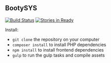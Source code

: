## BootySYS

[![Build Status](https://travis-ci.org/BootySYS/bootysys.svg?branch=develop)](https://travis-ci.org/BootySYS/bootysys)
[![Stories in Ready](https://badge.waffle.io/BootySYS/bootysys.png?label=ready&title=Ready)](https://waffle.io/BootySYS/bootysys)

Install:

* ```git clone``` the repository on your computer
* ```composer install``` to install PHP dependencies
* ```npm install``` to install frontend dependencies
* ```gulp``` to run the gulp tasks and compile assets

